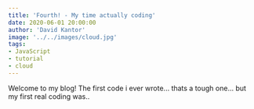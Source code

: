 ```yaml
---
title: 'Fourth! - My time actually coding'
date: 2020-06-01 20:00:00
author: 'David Kantor'
image: '../../images/cloud.jpg'
tags:
- JavaScript
- tutorial
- cloud
---
```


Welcome to my blog! The first code i ever wrote... thats a tough one... but my first real coding was..